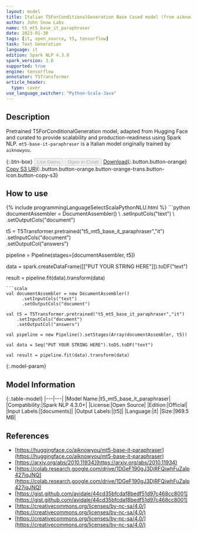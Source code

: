 ```yaml
---
layout: model
title: Italian T5ForConditionalGeneration Base Cased model (from aiknowyou)
author: John Snow Labs
name: t5_mt5_base_it_paraphraser
date: 2023-01-30
tags: [it, open_source, t5, tensorflow]
task: Text Generation
language: it
edition: Spark NLP 4.3.0
spark_version: 3.0
supported: true
engine: tensorflow
annotator: T5Transformer
article_header:
  type: cover
use_language_switcher: "Python-Scala-Java"
---
```


## Description

Pretrained T5ForConditionalGeneration model, adapted from Hugging Face and curated to provide scalability and production-readiness using Spark NLP. `mt5-base-it-paraphraser` is a Italian model originally trained by `aiknowyou`.

{:.btn-box}
<button class="button button-orange" disabled>Live Demo</button>
<button class="button button-orange" disabled>Open in Colab</button>
[Download](https://s3.amazonaws.com/auxdata.johnsnowlabs.com/public/models/t5_mt5_base_it_paraphraser_it_4.3.0_3.0_1675105866508.zip){:.button.button-orange}
[Copy S3 URI](s3://auxdata.johnsnowlabs.com/public/models/t5_mt5_base_it_paraphraser_it_4.3.0_3.0_1675105866508.zip){:.button.button-orange.button-orange-trans.button-icon.button-copy-s3}

## How to use



<div class="tabs-box" markdown="1">
{% include programmingLanguageSelectScalaPythonNLU.html %}
```python
documentAssembler = DocumentAssembler() \
    .setInputCols("text") \
    .setOutputCols("document")

t5 = T5Transformer.pretrained("t5_mt5_base_it_paraphraser","it") \
    .setInputCols("document") \
    .setOutputCol("answers")
    
pipeline = Pipeline(stages=[documentAssembler, t5])

data = spark.createDataFrame([["PUT YOUR STRING HERE"]]).toDF("text")

result = pipeline.fit(data).transform(data)
```
```scala
val documentAssembler = new DocumentAssembler() 
      .setInputCols("text")
      .setOutputCols("document")
       
val t5 = T5Transformer.pretrained("t5_mt5_base_it_paraphraser","it") 
    .setInputCols("document")
    .setOutputCol("answers")
   
val pipeline = new Pipeline().setStages(Array(documentAssembler, t5))

val data = Seq("PUT YOUR STRING HERE").toDS.toDF("text")

val result = pipeline.fit(data).transform(data)
```
</div>

{:.model-param}
## Model Information

{:.table-model}
|---|---|
|Model Name:|t5_mt5_base_it_paraphraser|
|Compatibility:|Spark NLP 4.3.0+|
|License:|Open Source|
|Edition:|Official|
|Input Labels:|[documents]|
|Output Labels:|[t5]|
|Language:|it|
|Size:|969.5 MB|

## References

- [https://huggingface.co/aiknowyou/mt5-base-it-paraphraser](https://huggingface.co/aiknowyou/mt5-base-it-paraphraser)
- [https://arxiv.org/abs/2010.11934](https://arxiv.org/abs/2010.11934)
- [https://colab.research.google.com/drive/1DGeF190gJ3DjRFQiwhFuZalp427iqJNQ](https://colab.research.google.com/drive/1DGeF190gJ3DjRFQiwhFuZalp427iqJNQ)
- [https://gist.github.com/avidale/44cd35bfcdaf8bedf51d97c468cc8001](https://gist.github.com/avidale/44cd35bfcdaf8bedf51d97c468cc8001)
- [https://creativecommons.org/licenses/by-nc-sa/4.0/](https://creativecommons.org/licenses/by-nc-sa/4.0/)
- [https://creativecommons.org/licenses/by-nc-sa/4.0/](https://creativecommons.org/licenses/by-nc-sa/4.0/)